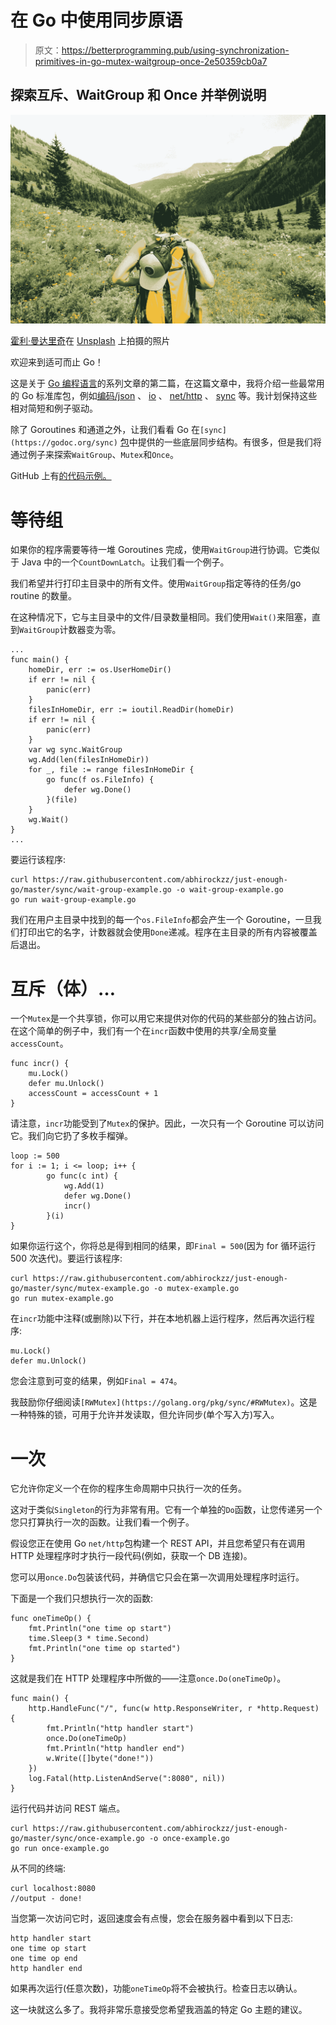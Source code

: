 # 在 Go 中使用同步原语

> 原文：<https://betterprogramming.pub/using-synchronization-primitives-in-go-mutex-waitgroup-once-2e50359cb0a7>

## 探索互斥、WaitGroup 和 Once 并举例说明

![](img/da910b66001b0e7e2f26c568a6f71e2b.png)

[霍利·曼达里奇](https://unsplash.com/@hollymandarich?utm_source=unsplash&utm_medium=referral&utm_content=creditCopyText)在 [Unsplash](https://unsplash.com/s/photos/go?utm_source=unsplash&utm_medium=referral&utm_content=creditCopyText) 上拍摄的照片

欢迎来到适可而止 Go！

这是关于 [Go 编程语言](https://golang.org/)的系列文章的第二篇，在这篇文章中，我将介绍一些最常用的 Go 标准库包，例如[编码/json](https://golang.org/pkg/encoding/json/) 、 [io](https://golang.org/pkg/io/) 、 [net/http](https://golang.org/pkg/net/http/) 、 [sync](https://golang.org/pkg/sync/) 等。我计划保持这些相对简短和例子驱动。

除了 Goroutines 和通道之外，让我们看看 Go 在`[sync](https://godoc.org/sync)` [包](https://godoc.org/sync)中提供的一些底层同步结构。有很多，但是我们将通过例子来探索`WaitGroup`、`Mutex`和`Once`。

GitHub 上有[的代码示例。](https://github.com/abhirockzz/just-enough-go)

# 等待组

如果你的程序需要等待一堆 Goroutines 完成，使用`WaitGroup`进行协调。它类似于 Java 中的一个`CountDownLatch`。让我们看一个例子。

我们希望并行打印主目录中的所有文件。使用`WaitGroup`指定等待的任务/go routine 的数量。

在这种情况下，它与主目录中的文件/目录数量相同。我们使用`Wait()`来阻塞，直到`WaitGroup`计数器变为零。

```
...
func main() {
    homeDir, err := os.UserHomeDir()
    if err != nil {
        panic(err)
    }
    filesInHomeDir, err := ioutil.ReadDir(homeDir)
    if err != nil {
        panic(err)
    }
    var wg sync.WaitGroup
    wg.Add(len(filesInHomeDir))
    for _, file := range filesInHomeDir {
        go func(f os.FileInfo) {
            defer wg.Done()
        }(file)
    }
    wg.Wait()
}
...
```

要运行该程序:

```
curl https://raw.githubusercontent.com/abhirockzz/just-enough-go/master/sync/wait-group-example.go -o wait-group-example.go
go run wait-group-example.go
```

我们在用户主目录中找到的每一个`os.FileInfo`都会产生一个 Goroutine，一旦我们打印出它的名字，计数器就会使用`Done`递减。程序在主目录的所有内容被覆盖后退出。

# 互斥（体）…

一个`Mutex`是一个共享锁，你可以用它来提供对你的代码的某些部分的独占访问。在这个简单的例子中，我们有一个在`incr`函数中使用的共享/全局变量`accessCount`。

```
func incr() {
    mu.Lock()
    defer mu.Unlock()
    accessCount = accessCount + 1
}
```

请注意，`incr`功能受到了`Mutex`的保护。因此，一次只有一个 Goroutine 可以访问它。我们向它扔了多枚手榴弹。

```
loop := 500
for i := 1; i <= loop; i++ {
        go func(c int) {
            wg.Add(1)
            defer wg.Done()
            incr()
        }(i)
}
```

如果你运行这个，你将总是得到相同的结果，即`Final = 500`(因为 for 循环运行 500 次迭代)。要运行该程序:

```
curl https://raw.githubusercontent.com/abhirockzz/just-enough-go/master/sync/mutex-example.go -o mutex-example.go
go run mutex-example.go
```

在`incr`功能中注释(或删除)以下行，并在本地机器上运行程序，然后再次运行程序:

```
mu.Lock()
defer mu.Unlock()
```

您会注意到可变的结果，例如`Final = 474`。

我鼓励你仔细阅读`[RWMutex](https://golang.org/pkg/sync/#RWMutex)`。这是一种特殊的锁，可用于允许并发读取，但允许同步(单个写入方)写入。

# 一次

它允许你定义一个在你的程序生命周期中只执行一次的任务。

这对于类似`Singleton`的行为非常有用。它有一个单独的`Do`函数，让您传递另一个您只打算执行一次的函数。让我们看一个例子。

假设您正在使用 Go `net/http`包构建一个 REST API，并且您希望只有在调用 HTTP 处理程序时才执行一段代码(例如，获取一个 DB 连接)。

您可以用`once.Do`包装该代码，并确信它只会在第一次调用处理程序时运行。

下面是一个我们只想执行一次的函数:

```
func oneTimeOp() {
    fmt.Println("one time op start")
    time.Sleep(3 * time.Second)
    fmt.Println("one time op started")
}
```

这就是我们在 HTTP 处理程序中所做的——注意`once.Do(oneTimeOp)`。

```
func main() {
    http.HandleFunc("/", func(w http.ResponseWriter, r *http.Request) {
        fmt.Println("http handler start")
        once.Do(oneTimeOp)
        fmt.Println("http handler end")
        w.Write([]byte("done!"))
    })
    log.Fatal(http.ListenAndServe(":8080", nil))
}
```

运行代码并访问 REST 端点。

```
curl https://raw.githubusercontent.com/abhirockzz/just-enough-go/master/sync/once-example.go -o once-example.go
go run once-example.go
```

从不同的终端:

```
curl localhost:8080
//output - done!
```

当您第一次访问它时，返回速度会有点慢，您会在服务器中看到以下日志:

```
http handler start
one time op start
one time op end
http handler end
```

如果再次运行(任意次数)，功能`oneTimeOp`将不会被执行。检查日志以确认。

这一块就这么多了。我将非常乐意接受您希望我涵盖的特定 Go 主题的建议。